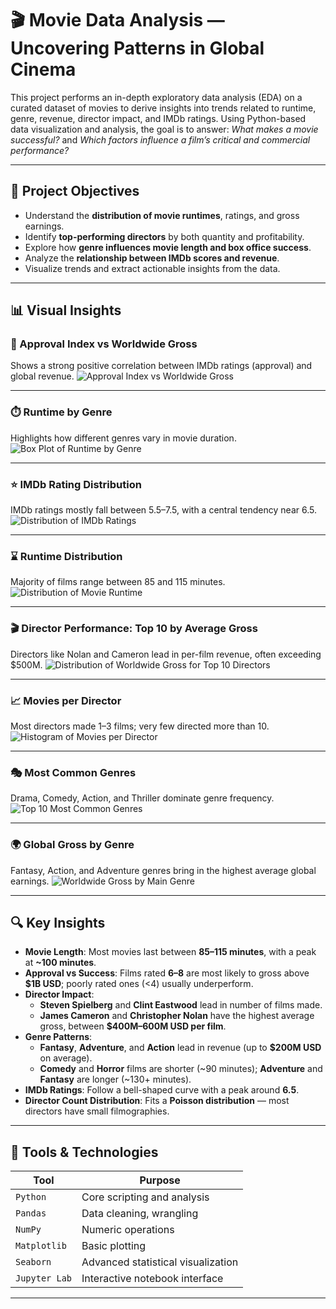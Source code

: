 # 🎬 Movie Data Analysis — Uncovering Patterns in Global Cinema

This project performs an in-depth exploratory data analysis (EDA) on a curated dataset of movies to derive insights into trends related to runtime, genre, revenue, director impact, and IMDb ratings. Using Python-based data visualization and analysis, the goal is to answer: *What makes a movie successful?* and *Which factors influence a film’s critical and commercial performance?*

---

## 📌 Project Objectives

- Understand the **distribution of movie runtimes**, ratings, and gross earnings.
- Identify **top-performing directors** by both quantity and profitability.
- Explore how **genre influences movie length and box office success**.
- Analyze the **relationship between IMDb scores and revenue**.
- Visualize trends and extract actionable insights from the data.

---


## 📊 Visual Insights

### 🎯 Approval Index vs Worldwide Gross
Shows a strong positive correlation between IMDb ratings (approval) and global revenue.
![Approval Index vs Worldwide Gross](images/Approval%20Index%20vs%20Worldwide%20Gross.png)

---

### ⏱️ Runtime by Genre
Highlights how different genres vary in movie duration.
![Box Plot of Runtime by Genre](images/Box%20Plot%20of%20Runtime%20by%20Genre.png)

---

### ⭐ IMDb Rating Distribution
IMDb ratings mostly fall between 5.5–7.5, with a central tendency near 6.5.
![Distribution of IMDb Ratings](images/Distribution%20of%20IMDb%20Ratings.png)

---

### ⌛ Runtime Distribution
Majority of films range between 85 and 115 minutes.
![Distribution of Movie Runtime](images/Distribution%20of%20Movie%20Runtime.png)

---

### 🎬 Director Performance: Top 10 by Average Gross
Directors like Nolan and Cameron lead in per-film revenue, often exceeding $500M.
![Distribution of Worldwide Gross for Top 10 Directors](images/Distribution%20of%20Worldwide%20Gross%20for%20Top%2010%20Directors%20by%20Averag....png)

---

### 📈 Movies per Director
Most directors made 1–3 films; very few directed more than 10.
![Histogram of Movies per Director](images/Histogram%20of%20Movies%20per%20Director.png)

---

### 🎭 Most Common Genres
Drama, Comedy, Action, and Thriller dominate genre frequency.
![Top 10 Most Common Genres](images/Top%2010%20Most%20Common%20Genres.png)

---

### 🌍 Global Gross by Genre
Fantasy, Action, and Adventure genres bring in the highest average global earnings.
![Worldwide Gross by Main Genre](images/Worldwide%20Gross%20by%20Main%20Genre.png)

---

## 🔍 Key Insights

- **Movie Length**: Most movies last between **85–115 minutes**, with a peak at **~100 minutes**.
- **Approval vs Success**: Films rated **6–8** are most likely to gross above **$1B USD**; poorly rated ones (<4) usually underperform.
- **Director Impact**:  
   - **Steven Spielberg** and **Clint Eastwood** lead in number of films made.
   - **James Cameron** and **Christopher Nolan** have the highest average gross, between **$400M–600M USD per film**.
- **Genre Patterns**:
   - **Fantasy**, **Adventure**, and **Action** lead in revenue (up to **$200M USD** on average).
   - **Comedy** and **Horror** films are shorter (~90 minutes); **Adventure** and **Fantasy** are longer (~130+ minutes).
- **IMDb Ratings**: Follow a bell-shaped curve with a peak around **6.5**.
- **Director Count Distribution**: Fits a **Poisson distribution** — most directors have small filmographies.

---

## 🧰 Tools & Technologies

| Tool           | Purpose                        |
|----------------|--------------------------------|
| `Python`       | Core scripting and analysis     |
| `Pandas`       | Data cleaning, wrangling        |
| `NumPy`        | Numeric operations              |
| `Matplotlib`   | Basic plotting                  |
| `Seaborn`      | Advanced statistical visualization |
| `Jupyter Lab`  | Interactive notebook interface  |

---



